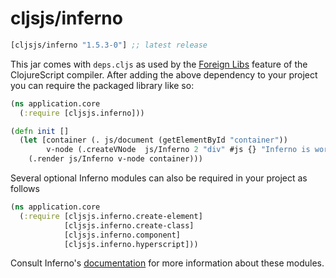 # cljsjs/inferno

[](dependency)
```clojure
[cljsjs/inferno "1.5.3-0"] ;; latest release
```
[](/dependency)

This jar comes with `deps.cljs` as used by the [Foreign Libs][flibs] feature
of the ClojureScript compiler. After adding the above dependency to your project
you can require the packaged library like so:

```clojure
(ns application.core
  (:require [cljsjs.inferno]))

(defn init []
  (let [container (. js/document (getElementById "container"))
        v-node (.createVNode  js/Inferno 2 "div" #js {} "Inferno is working")]
    (.render js/Inferno v-node container)))

```

Several optional Inferno modules can also be required in your project as
follows


```clojure
(ns application.core
  (:require [cljsjs.inferno.create-element]
            [cljsjs.inferno.create-class]
            [cljsjs.inferno.component]
            [cljsjs.inferno.hyperscript]))
```

Consult Inferno's [documentation](https://github.com/infernojs/inferno "Inferno") for more information about these modules.



[flibs]: https://github.com/clojure/clojurescript/wiki/Packaging-Foreign-Dependencies

